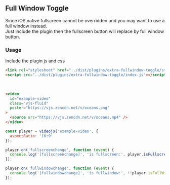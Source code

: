 ## Full Window Toggle <!-- {docsify-ignore-all} -->

Since iOS native fullscreen cannot be overridden and you may want to use a full window instead.<br>
Just include the plugin then the fullscreen button will replace by full window button.

### Usage

Include the plugin js and css

```html inject keep
<link rel="stylesheet" href="../dist/plugins/extra-fullwindow-toggle/style.css" />
<script src="../dist/plugins/extra-fullwindow-toggle/index.js"></script>
```

<br />

```html inject
<video
  id="example-video"
  class="vjs-fluid"
  poster="https://vjs.zencdn.net/v/oceans.png"
>
  <source src="https://vjs.zencdn.net/v/oceans.mp4" />
</video>
```

```js run
const player = videojs('example-video', {
  aspectRatio: '16:9'
});

player.on('fullscreenchange', function (event) {
  console.log('[fullscreenchange]', 'is fullscreen:', player.isFullscreen());
});

player.on('fullwindowchange', function (event) {
  console.log('[fullwindowchange]', 'is fullwindow:', !!player.isFullWindow);
});
```

